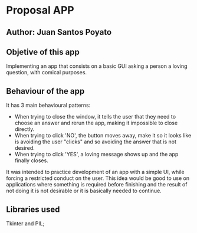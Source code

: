 # Proposal APP

## Author: Juan Santos Poyato

## Objetive of this app

Implementing an app that consists on a basic GUI asking a person a loving question, with comical purposes.

## Behaviour of the app

It has 3 main behavioural patterns:

- When trying to close the window, it tells the user that they need to choose an answer and rerun the app, making it impossible to close directly.
- When trying to click 'NO', the button moves away, make it so it looks like is avoiding the user "clicks" and so avoiding the answer that is not desired.
- When trying to click 'YES', a loving message shows up and the app finally closes.

It was intended to practice development of an app with a simple UI, while forcing a restricted conduct on the user. This idea would be good to use on applications where something is required before finishing and the result of not doing it is not desirable or it is basically needed to continue.

## Libraries used

Tkinter and PIL;
